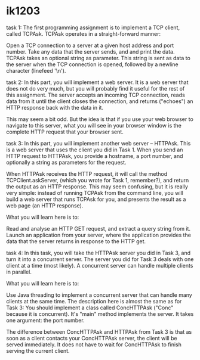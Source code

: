 # ik1203

task 1:
The first programming assignment is to implement a TCP client, called TCPAsk. TCPAsk operates in a straight-forward manner:

Open a TCP connection to a server at a given host address and port number.
Take any data that the server sends, and and print the data.
TCPAsk takes an optional string as parameter. This string is sent as data to the server when the TCP connection is opened, followed by a newline character (linefeed '\n').

task 2:
In this part, you will implement a web server. It is a web server that does not do very much, but you will probably find it useful for the rest of this assignment. The server accepts an incoming TCP connection, reads data from it until the client closes the connection, and returns ("echoes") an HTTP response back with the data in it. 

This may seem a bit odd. But the idea is that if you use your web browser to navigate to this server, what you will see in your browser window is the complete HTTP request that your browser sent.

task 3:
In this part, you will implement another web server – HTTPAsk. This is a web server that uses the client you did in Task 1. When you send an HTTP request to HTTPAsk, you provide a hostname, a port number, and optionally a string as parameters for the request.

When HTTPAsk receives the HTTP request, it will call the method TCPClient.askServer, (which you wrote for Task 1, remember?), and return the output as an HTTP response. This may seem confusing, but it is really very simple: instead of running TCPAsk from the command line, you will build a web server that runs TCPAsk for you, and presents the result as a web page (an HTTP response).

What you will learn here is to:

Read and analyse an HTTP GET request, and extract a query string from it. 
Launch an application from your server, where the application provides the data that the server returns in response to the HTTP get. 

task 4:
In this task, you will take the HTTPAsk server you did in Task 3, and turn it into a concurrent server. The server you did for Task 3 deals with one client at a time (most likely). A concurrent server can handle multiple clients in parallel.

What you will learn here is to:

Use Java threading to implement a concurrent server that can handle many clients at the same time. 
The description here is almost the same as for Task 3: You should implement a class called ConcHTTPAsk ("Conc" because it is concurrent). It's "main" method implements the server. It takes one argument: the port number.

The difference between ConcHTTPAsk and HTTPAsk from Task 3 is that as soon as a client contacts your ConcHTTPAsk server, the client will be served immediately. It does not have to wait for ConcHTTPAsk to finish serving the current client.   
